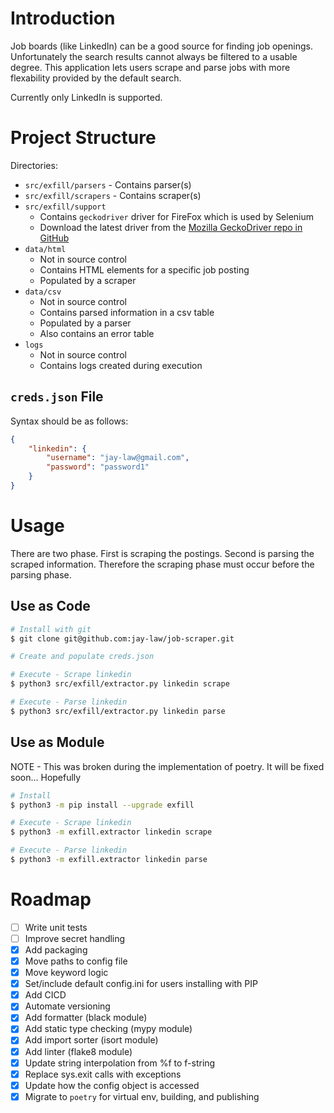 # Introduction

Job boards (like LinkedIn) can be a good source for finding job openings.  Unfortunately the search results cannot always be filtered to a usable degree.  This application lets users scrape and parse jobs with more flexability provided by the default search.

Currently only LinkedIn is supported.

# Project Structure

Directories:
- `src/exfill/parsers` - Contains parser(s)
- `src/exfill/scrapers` - Contains scraper(s)
- `src/exfill/support` 
    - Contains `geckodriver` driver for FireFox which is used by Selenium
    - Download the latest driver from the [Mozilla GeckoDriver repo in GitHub](https://github.com/mozilla/geckodriver)
- `data/html` 
    - Not in source control
    - Contains HTML elements for a specific job posting
    - Populated by a scraper
- `data/csv` 
    - Not in source control
    - Contains parsed information in a csv table
    - Populated by a parser
    - Also contains an error table
- `logs` 
    - Not in source control
    - Contains logs created during execution

## `creds.json` File

Syntax should be as follows:

```json
{
    "linkedin": {
        "username": "jay-law@gmail.com",
        "password": "password1"
    }
}
```

# Usage

There are two phase.  First is scraping the postings.  Second is parsing the scraped information.  Therefore the scraping phase must occur before the parsing phase.

## Use as Code

```bash
# Install with git
$ git clone git@github.com:jay-law/job-scraper.git

# Create and populate creds.json

# Execute - Scrape linkedin
$ python3 src/exfill/extractor.py linkedin scrape

# Execute - Parse linkedin
$ python3 src/exfill/extractor.py linkedin parse
```

## Use as Module

NOTE - This was broken during the implementation of poetry.  It will be fixed soon... Hopefully

```bash
# Install
$ python3 -m pip install --upgrade exfill

# Execute - Scrape linkedin
$ python3 -m exfill.extractor linkedin scrape

# Execute - Parse linkedin
$ python3 -m exfill.extractor linkedin parse
```

# Roadmap

* [ ] Write unit tests
* [ ] Improve secret handling
* [x] Add packaging
* [x] Move paths to config file
* [x] Move keyword logic
* [x] Set/include default config.ini for users installing with PIP
* [x] Add CICD
* [x] Automate versioning
* [x] Add formatter (black module)
* [x] Add static type checking (mypy module)
* [x] Add import sorter (isort module)
* [x] Add linter (flake8 module)
* [x] Update string interpolation from %f to f-string
* [x] Replace sys.exit calls with exceptions
* [x] Update how the config object is accessed
* [x] Migrate to `poetry` for virtual env, building, and publishing